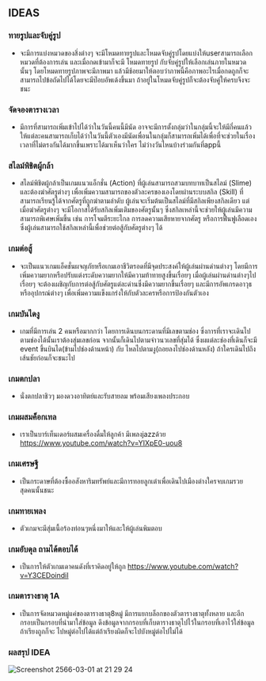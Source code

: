 
## IDEAS
### ทายรูปและจับคู่รูป
* จะมีการแบ่งหมวดของสิ่งต่างๆ จะมีโหมดทายรูปและโหมดจับคู่รูปโดยแบ่งให้userสามารถเลือก หมวดที่ต้องการเล่น และเมื่อกดเข้ามาก็จะมี โหมดทายรูป กับจับคู่รูปให้เลือกเล่นภายในหมวดนั้นๆ โดยโหมดทายรูปภาพจะมีภาพมา
  แล้วมีช้อยมาให้ตอบว่าภาพนี้คือภาพอะไรเมื่อกดถูกก็จะสามารถไปข้อถัดไปได้โดยจะมีป๊อบอัพเด้งขึ้นมา ถ้าอยู่ในโหมดจับคู่รูปก็จะต้องจับคู่ให้ครบจึงจะชนะ
### จัดจองตารางเวลา
* มีการที่สามารถเพิ่มเข้าไปได้ว่าในวันนี้คนนี้มีนัด อาจจะมีการตั้งกลุ่มว่าในกลุ่มนี้จะให้มีกี่คนแล้วให้แต่ละคนสามารถเก็บได้ว่าในวันนี้ตัวเองมีนัดเพื่อนในกลุ่มก็สามารถเพิ่มได้เพื่อที่จะช่วยในเรื่องเวลาที่ไม่ตรงกันได้มากขึ้นเพราะได้มาเห็นว่าใคร
  ไม่ว่างวันไหนบ้างร่วมกันที่appนี้
### สไลม์พิชิตผู้กล้า
* สไลม์พิชิตผู้กล้าเป็นเกมแนวแอ็กชั่น (Action) ที่ผู้เล่นสามารถสวมบทบาทเป็นสไลม์ (Slime) และต้องฆ่าศัตรูต่างๆ เพื่อเพิ่มความสามารถของตัวละครของเองโดยผ่านระบบสกิล (Skill) ที่สามารถเรียนรู้ได้จากศัตรูที่ถูกฆ่าตามลำดับ
ผู้เล่นจะเริ่มต้นเป็นสไลม์ที่มีสกิลเพียงสกิลเดียว แต่เมื่อฆ่าศัตรูต่างๆ จะมีโอกาสได้รับสกิลเพิ่มเติมของศัตรูนั้นๆ ซึ่งสกิลเหล่านี้จะช่วยให้ผู้เล่นมีความสามารถพิเศษเพิ่มขึ้น เช่น การโจมตีระยะไกล การลดความเสียหายจากศัตรู หรือการฟื้นฟูเลือดเอง ซึ่งผู้เล่นสามารถใช้สกิลเหล่านี้เพื่อช่วยต่อสู้กับศัตรูต่างๆ ได้ 

### เกมต่อสู้ 
* จะเป็นแนวเกมแอ็คชั่นผจญภัยหรือเกมเอาชีวิตรอดที่มีจุดประสงค์ให้ผู้เล่นผ่านด่านต่างๆ โดยมีการเพิ่มความยากหรือปรับแต่งระดับความยากให้มีความท้าทายสูงขึ้นเรื่อยๆ เมื่อผู้เล่นผ่านด่านต่างๆไปเรื่อยๆ จะต้องเผชิญกับการต่อสู้กับศัตรูแต่ละด่านซึ่งมีความยากขึ้นเรื่อยๆ และมีการอัพเกรดอาวุธหรืออุปกรณ์ต่างๆ เพื่อเพิ่มความแข็งแกร่งให้กับตัวละครหรือการป้องกันตัวเอง 

### เกมบันไดงู
* เกมที่มีการเล่น 2 คนหรือมากกว่า โดยการเดินบนกระดานที่มีเลขตามช่อง ซึ่งการที่เราจะเดินไปตามช่องได้นั้นเราต้องสุ่มเลขก่อน จากนั้นก็เดินไปตามจำวนวเลขที่สุ่มได้ ซึ่งผแต่ละช่องที่เดินก็จะมี event 
ขึ้นบินได(ข้ามไปช่องด้านหน้า) กับ ไหลไปตามงู(ถอยลงไปช่องด้านหลัง) ถ้าใครเดินไปถึงเส้นชัยก่อนก็จะชนะไป

### เกมตกปลา
* นั่งตกปลาชิวๆ มองดวงอาทิตย์และรับสายลม พร้อมเสียงเพลงประกอบ

### เกมผสมค็อกเทล 
* เราเป็นบาร์เท็นเดอร์ผสมเครื่องดื่มให้ลูกค้า มีเพลงjazzด้วย https://www.youtube.com/watch?v=YIXpE0-uou8 

### เกมเศรษฐี 
* เป็นกระดาษที่ต้องซื้ออสังหาริมทรัพย์และมีการทอยลูกเต๋าเพื่อเดินไปเมืองต่างใครจบเกมรวยสุดคนนั้นชนะ

### เกมทายเพลง
* ตัวเกมจะมีสุ่มเนื้อร้องท่อนๆหนึ่งมาให้และให้ผู้เล่นพิมตอบ

### เกมอับดุล ถามได้ตอบได้
* เป็นการให้ตัวเกมเดาคนดังที่เราคิดอยู่ให้ถูก https://www.youtube.com/watch?v=Y3CEDoindiI
### เกมตารางธาตุ 1A 
* เป็นการจัดหมวดหมู่แค่ของตารางธาตุ8หมู่ มีการแยกบล็อกของตัวตารางธาตุทั้งหลาย และอีกกรอบเป็นกรอบที่นำมาใส่ข้อมูล ดึงข้อมูลจากกรอบที่เก็บตารางธาตุไปไว้ในกรอบที่เอาไว้ใส่ข้อมูลถ้าเรียงถูกก็จะ ไปหมู่ต่อไปได้แต่ถ้าเรียงผิดก็จะไปบังหมู่ต่อไปไม่ได้

### ผลสรุป IDEA
![Screenshot 2566-03-01 at 21 29 24](https://user-images.githubusercontent.com/88100445/222169660-1575d9c0-c9a9-4296-a3ef-621c2950ce0b.png)

